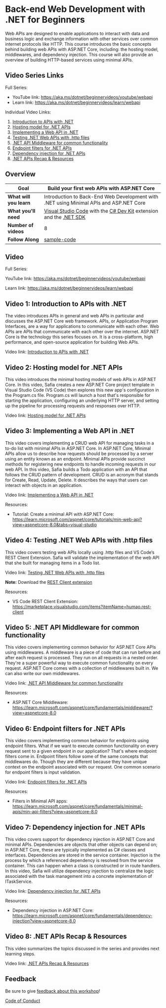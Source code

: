 # Back-end Web Development with .NET for Beginners

Web APIs are designed to enable applications to interact with data and business logic and exchange information with other services over common internet protocols like HTTP. This course introduces the basic concepts behind building web APIs with ASP.NET Core, including: the hosting model, middlewares, and dependency injection. This course will also provide an overview of building HTTP-based services using minimal APIs. 

## Video Series Links

Full Series:
- YouTube link: https://aka.ms/dotnet/beginnervideos/youtube/webapi 
- Learn link: https://aka.ms/dotnet/beginnervideos/learn/webapi

Individual Video Links:

1. [Introduction to APIs with .NET](https://youtu.be/OmUuR4GiwIE)
1. [Hosting model for .NET APIs](https://youtu.be/r3ys7oL9izQ)
1. [Implementing a Web API in .NET](https://youtu.be/FNLuegvqNak)
1. [Testing .NET Web APIs with .http files](https://youtu.be/XX_LE_acBak)
1. [.NET API Middleware for common functionality](https://youtu.be/2QvUwxcHCBc)
1. [Endpoint filters for .NET APIs](https://youtu.be/wxS8nfMCN-4)
1. [Dependency injection for .NET APIs](https://youtu.be/LpBdpoHD50I)
1. [.NET APIs Recap & Resources](https://youtu.be/NJQxinaXk40)

## Overview

| **Goal**              | Build your first web APIs with ASP.NET Core                                    |
| ----------------------------- | --------------------------------------------------------------------- |
| **What will you learn**       | Introduction to Back-End Web Development with .NET using Minimal APIs and ASP.NET Core                                      |
| **What you'll need**          | [Visual Studio Code](code.visualstudio.com) with the [C# Dev Kit](https://marketplace.visualstudio.com/items?itemName=ms-dotnettools.csdevkit) extension and the [.NET SDK](https://dotnet.microsoft.com/download)|
| **Number of videos**          | 8                                                               |
| **Follow Along** | [sample-code](sample-code)                        |
                         

## Video

Full Series:

YouTube link: https://aka.ms/dotnet/beginnervideos/youtube/webapi

Learn link: https://aka.ms/dotnet/beginnervideos/learn/webapi

## Video 1: Introduction to APIs with .NET
The video introduces APIs in general and web APIs in particular and discusses the ASP.NET Core web framework. 
APIs, or Application Program Interfaces, are a way for applications to communicate with each other. Web APIs are APIs that communicate with each other over the internet.
ASP.NET Core is the technology this series focuses on. It is a cross-platform, high performance, and open-source application for building Web APIs.


Video link: [Introduction to APIs with .NET](https://youtu.be/OmUuR4GiwIE)
 
## Video 2: Hosting model for .NET APIs
This video introduces the minimal hosting models of web APIs in ASP.NET Core. In this video, Safia creates a new ASP.NET Core project template in Visual Studio Code (VS Code) then explores this new app's configuration in the Program.cs file. Program.cs will launch a host that's responsible for starting the application, configuring an underlying HTTP server, and setting up the pipeline for processing requests and responses over HTTP. 

Video link: [Hosting model for .NET APIs](https://youtu.be/r3ys7oL9izQ)

## Video 3: Implementing a Web API in .NET
This video covers implementing a CRUD web API for managing tasks in a to-do list with minimal APIs in ASP.NET Core. In ASP.NET Core, Minimal APIs allow us to describe how requests should be processed by a server using an entity known as an endpoint. Minimal APIs provide succinct methods for registering new endpoints to handle incoming requests in our web API.
In this video, Safia builds a Todo application with an API that follows the CRUD pattern of development. CRUD is an acronym that stands for Create, Read, Update, Delete. It describes the ways that users can interact with objects in an application.

Video link: [Implementing a Web API in .NET](https://youtu.be/FNLuegvqNak)

Resources:
- Tutorial: Create a minimal API with ASP.NET Core: https://learn.microsoft.com/aspnet/core/tutorials/min-web-api?view=aspnetcore-8.0&tabs=visual-studio 

## Video 4: Testing .NET Web APIs with .http files
This video covers testing web APIs locally using .http files and VS Code’s REST Client Extension. Safia will validate the implementation of the web API that she built for managing items in a Todo list.

Video link: [Testing .NET Web APIs with .http files](https://youtu.be/XX_LE_acBak)

**Note:** Download the [REST Client extension](https://marketplace.visualstudio.com/items?itemName=humao.rest-client)

Resources:
- VS Code REST Client Extension: https://marketplace.visualstudio.com/items?itemName=humao.rest-client 
 
## Video 5: .NET API Middleware for common functionality
This video covers implementing common behavior for ASP.NET Core APIs using middlewares. A middleware is a piece of code that can run before and after each request is processed. They run on all requests in a nested order. They're a super powerful way to execute common functionality on every request. ASP.NET Core comes with a collection of middlewares built in. We can also write our own middlewares. 

Video link: [.NET API Middleware for common functionality](https://youtu.be/2QvUwxcHCBc)

Resources:
- ASP.NET Core Middleware: https://learn.microsoft.com/aspnet/core/fundamentals/middleware/?view=aspnetcore-8.0 

## Video 6: Endpoint filters for .NET APIs
This video covers implementing common behavior for endpoints using endpoint filters. What if we want to execute common functionality on every request sent to a given endpoint in our application? That's where endpoint filters come in. Endpoint filters follow some of the same concepts that middlewares do. Though they are different because they have unique context on the endpoint associated with our request. One common scenario for endpoint filters is input validation.

Video link: [Endpoint filters for .NET APIs](https://youtu.be/wxS8nfMCN-4)
 
Resources:
- Filters in Minimal API apps: https://learn.microsoft.com/aspnet/core/fundamentals/minimal-apis/min-api-filters?view=aspnetcore-8.0 

## Video 7: Dependency injection for .NET APIs
This video covers support for dependency injection in ASP.NET Core and minimal APIs. Dependencies are objects that other objects can depend on; in ASP.NET Core, these are typically implemented as C# classes and interfaces. Dependencies are stored in the service container. Injection is the process by which a referenced dependency is resolved from the service container. This can happen when a class is constructed or in route handlers. In this video, Safia will utilize dependency injection to centralize the logic associated with the task management into a concrete implementation of ITaskService.

Video link: [Dependency injection for .NET APIs](https://youtu.be/LpBdpoHD50I)

Resources: 
-  Dependency injection in ASP.NET Core: https://learn.microsoft.com/aspnet/core/fundamentals/dependency-injection?view=aspnetcore-8.0

## Video 8: .NET APIs Recap & Resources
This video summarizes the topics discussed in the series and provides next learning steps. 

Video link: [.NET APIs Recap & Resources](https://youtu.be/NJQxinaXk40) 

## Feedback

Be sure to give [feedback about this workshop](https://aka.ms/dotnet/beginnervideos/feedback)!

[Code of Conduct](../CODE_OF_CONDUCT.md)

